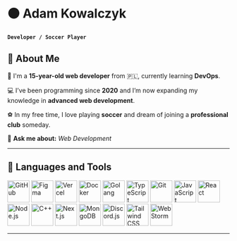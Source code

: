 # ⚫ Adam Kowalczyk

**`Developer / Soccer Player`**

## 💫 About Me  
👋 I'm a **15-year-old web developer** from 🇵🇱, currently learning **DevOps**.

💻 I’ve been programming since **2020** and I’m now expanding my knowledge in **advanced web development**.

⚽ In my free time, I love playing **soccer** and dream of joining a **professional club** someday.

💬 **Ask me about:** *Web Development*

---

## 🧰 Languages and Tools

<p align="left">
  <a href="https://github.com" target="_blank"><img src="https://skillicons.dev/icons?i=github&theme=dark" width="50" height="50" alt="GitHub" /></a>
  <a href="https://www.figma.com" target="_blank"><img src="https://skillicons.dev/icons?i=figma&theme=dark" width="50" height="50" alt="Figma" /></a>
  <a href="https://vercel.com" target="_blank"><img src="https://skillicons.dev/icons?i=vercel&theme=dark" width="50" height="50" alt="Vercel" /></a>
  <a href="https://www.docker.com" target="_blank"><img src="https://skillicons.dev/icons?i=docker&theme=dark" width="50" height="50" alt="Docker" /></a>
  <a href="https://go.dev" target="_blank"><img src="https://skillicons.dev/icons?i=go&theme=dark" width="50" height="50" alt="Golang" /></a>
  <a href="https://www.typescriptlang.org" target="_blank"><img src="https://skillicons.dev/icons?i=typescript&theme=dark" width="50" height="50" alt="TypeScript" /></a>
  <a href="https://git-scm.com" target="_blank"><img src="https://skillicons.dev/icons?i=git&theme=dark" width="50" height="50" alt="Git" /></a>
  <a href="https://developer.mozilla.org/en-US/docs/Web/JavaScript" target="_blank"><img src="https://skillicons.dev/icons?i=javascript&theme=dark" width="50" height="50" alt="JavaScript" /></a>
  <a href="https://reactjs.org" target="_blank"><img src="https://skillicons.dev/icons?i=react&theme=dark" width="50" height="50" alt="React" /></a>
  <a href="https://nodejs.org" target="_blank"><img src="https://skillicons.dev/icons?i=nodejs&theme=dark" width="50" height="50" alt="Node.js" /></a>
  <a href="https://isocpp.org" target="_blank"><img src="https://skillicons.dev/icons?i=cpp&theme=dark" width="50" height="50" alt="C++" /></a>
  <a href="https://nextjs.org" target="_blank"><img src="https://skillicons.dev/icons?i=nextjs&theme=dark" width="50" height="50" alt="Next.js" /></a>
  <a href="https://mongodb.com" target="_blank"><img src="https://skillicons.dev/icons?i=mongodb&theme=dark" width="50" height="50" alt="MongoDB" /></a>
  <a href="https://discord.js.org" target="_blank"><img src="https://skillicons.dev/icons?i=discordjs&theme=dark" width="50" height="50" alt="Discord.js" /></a>
  <a href="https://tailwindcss.com" target="_blank"><img src="https://skillicons.dev/icons?i=tailwindcss&theme=dark" width="50" height="50" alt="Tailwind CSS" /></a>
  <a href="https://www.jetbrains.com/webstorm/" target="_blank"><img src="https://skillicons.dev/icons?i=webstorm&theme=dark" width="50" height="50" alt="WebStorm" /></a>
</p>

---
